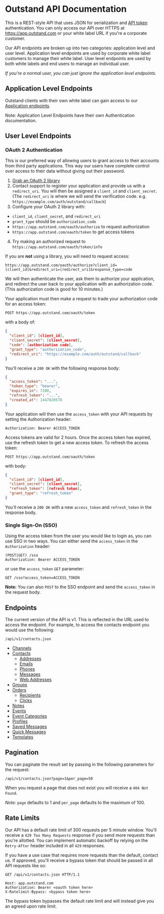 # Outstand API Documentation

This is a REST-style API that uses JSON for serialization and [API token](#authentication) authentication. You can only access our API over HTTPS at https://app.outstand.com or your white label URL if you're a corporate customer.

Our API endpoints are broken up into two categories: application level and user level.  Application level endpoints are used by corporate white label customers to manage their white label. User level endpoints are used by both white labels and end users to manage an individual user.

*If you're a normal user, you can just ignore the application level endpoints.*

## Application Level Endpoints

Outstand clients with their own white label can gain access to our [Application endpoints](https://github.com/outstand/api-docs/blob/master/application_endpoints.md).

Note: Application Level Endpoints have their own Authentication documentation.

## User Level Endpoints

### OAuth 2 Authentication

This is our preferred way of allowing users to grant access to their accounts from third party applications. This way our users have complete control over access to their data without giving out their password.

1. [Grab an OAuth 2 library](http://oauth.net/code/)
2. Contact support to register your application and provide us with a `redirect_uri`. You will then be assigned a `client_id` and `client_secret`. (The `redirect_uri` is where we will send the verification code. e.g. `https://example.com/auth/outstand/callback`)
3. Configure your OAuth 2 library with:
  * `client_id`, `client_secret`, and `redirect_uri`
  * `grant_type` should be `authorization_code`
  * `https://app.outstand.com/oauth/authorize` to request authorization
  * `https://app.outstand.com/oauth/token` to get access tokens
4. Try making an authorized request to `https://app.outstand.com/oauth/token/info`

If you are **not** using a library, you will need to request access:

```
https://app.outstand.com/oauth/authorize?client_id=[client_id]&redirect_uri=[redirect_uri]&response_type=code
```

We will then authenticate the user, ask them to authorize your application, and redirect the user back to your application with an authorization code. (This authorization code is good for 10 minutes.)

Your application must then make a request to trade your authorization code for an access token:

```
POST https://app.outstand.com/oauth/token
```

with a body of:
```json
{
  "client_id": [client_id],
  "client_secret": [client_secret],
  "code": [authorization code],
  "grant_type": "authorization_code",
  "redirect_uri": "https://example.com/auth/outstand/callback"
}
```

You'll receive a `200 OK` with the following response body:

```json
{
  "access_token": "...",
  "token_type": "bearer",
  "expires_in": 7200,
  "refresh_token": "...",
  "created_at": 1447820578
}
```

Your application will then use the `access_token` with your API requests by setting the Authorization header:

```
Authorization: Bearer ACCESS_TOKEN
```

Access tokens are valid for 2 hours. Once the access token has expired, use the refresh token to get a new access token. To refresh the access token:

```
POST https://app.outstand.com/oauth/token
```

with body:

```json
{
  "client_id": [client_id],
  "client_secret": [client_secret],
  "refresh_token": [refresh token],
  "grant_type": "refresh_token"
}
```

You'll receive a `200 OK` with a new `access_token` and `refresh_token` in the response body.

### Single Sign-On (SSO)

Using the access token from the user you would like to login as, you can use SSO in two ways. You can either send the `access_token` in the `Authorization` header:

```
(POST|GET) /sso
Authorization: Bearer ACCESS_TOKEN
```

or use the `access_token` `GET` parameter:

```
GET /sso?access_token=ACCESS_TOKEN
```

**Note:** You can also `POST` to the SSO endpoint and send the `access_token` in the request body.

## Endpoints

The current version of the API is v1. This is reflected in the URL used to access the endpoint. For example, to access the contacts endpoint you would use the following:

```
/api/v1/contacts.json
```

* [Channels](https://github.com/outstand/api-docs/blob/master/endpoints/channels.md)
* [Contacts](https://github.com/outstand/api-docs/blob/master/endpoints/contacts.md)
  * [Addresses](https://github.com/outstand/api-docs/blob/master/endpoints/addresses.md)
  * [Emails](https://github.com/outstand/api-docs/blob/master/endpoints/emails.md)
  * [Phones](https://github.com/outstand/api-docs/blob/master/endpoints/phones.md)
  * [Messages](https://github.com/outstand/api-docs/blob/master/endpoints/contact_messages.md)
  * [Web Addresses](https://github.com/outstand/api-docs/blob/master/endpoints/web_addresses.md)
* [Groups](https://github.com/outstand/api-docs/blob/master/endpoints/groups.md)
* [Orders](https://github.com/outstand/api-docs/blob/master/endpoints/orders.md)
  * [Recipients](https://github.com/outstand/api-docs/blob/master/endpoints/recipients.md)
  * [Clicks](https://github.com/outstand/api-docs/blob/master/endpoints/clicks.md)
* [Notes](https://github.com/outstand/api-docs/blob/master/endpoints/notes.md)
* [Events](https://github.com/outstand/api-docs/blob/master/endpoints/events.md)
* [Event Categories](https://github.com/outstand/api-docs/blob/master/endpoints/event_categories.md)
* [Profiles](https://github.com/outstand/api-docs/blob/master/endpoints/profiles.md)
* [Saved Messages](https://github.com/outstand/api-docs/blob/master/endpoints/saved_messages.md)
* [Quick Messages](https://github.com/outstand/api-docs/blob/master/endpoints/quick_messages.md)
* [Templates](https://github.com/outstand/api-docs/blob/master/endpoints/templates.md)


## Pagination

You can paginate the result set by passing in the following parameters for the request:

```
/api/v1/contacts.json?page=1&per_page=50
```

When you request a page that does not exist you will receive a ```404 Not Found```.

*Note:* ```page``` defaults to 1 and ```per_page``` defaults to the maximum of 100.

## Rate Limits

Our API has a default rate limit of 300 requests per 5 minute window. You'll receive a `429 Too Many Requests` response if you send more requests than you're allotted. You can implement automatic backoff by relying on the `Retry-After` header included in all `429` responses.

If you have a use case that requires more requests than the default, contact us. If approved, you'll receive a bypass token that should be passed in all API requests like so:

```
GET /api/v1/contacts.json HTTP/1.1

Host: app.outstand.com
Authorization: Bearer <oauth token here>
X-Ratelimit-Bypass: <bypass token here>
```

The bypass token bypasses the default rate limit and will instead give you an agreed upon rate limit.
